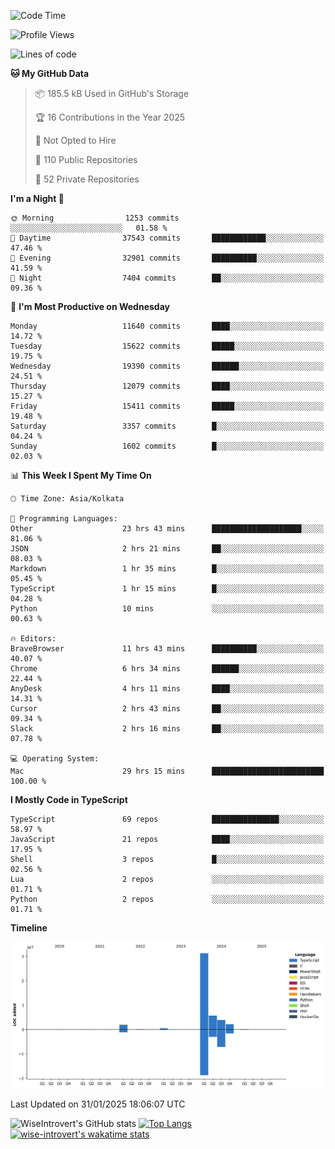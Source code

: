 <!--START_SECTION:waka-->
![Code Time](http://img.shields.io/badge/Code%20Time-2%2C190%20hrs%209%20mins-blue)

![Profile Views](http://img.shields.io/badge/Profile%20Views-0-blue)

![Lines of code](https://img.shields.io/badge/From%20Hello%20World%20I%27ve%20Written-46.1%20million%20lines%20of%20code-blue)

**🐱 My GitHub Data** 

> 📦 185.5 kB Used in GitHub's Storage 
 > 
> 🏆 16 Contributions in the Year 2025
 > 
> 🚫 Not Opted to Hire
 > 
> 📜 110 Public Repositories 
 > 
> 🔑 52 Private Repositories 
 > 
**I'm a Night 🦉** 

```text
🌞 Morning                1253 commits        ░░░░░░░░░░░░░░░░░░░░░░░░░   01.58 % 
🌆 Daytime                37543 commits       ████████████░░░░░░░░░░░░░   47.46 % 
🌃 Evening                32901 commits       ██████████░░░░░░░░░░░░░░░   41.59 % 
🌙 Night                  7404 commits        ██░░░░░░░░░░░░░░░░░░░░░░░   09.36 % 
```
📅 **I'm Most Productive on Wednesday** 

```text
Monday                   11640 commits       ████░░░░░░░░░░░░░░░░░░░░░   14.72 % 
Tuesday                  15622 commits       █████░░░░░░░░░░░░░░░░░░░░   19.75 % 
Wednesday                19390 commits       ██████░░░░░░░░░░░░░░░░░░░   24.51 % 
Thursday                 12079 commits       ████░░░░░░░░░░░░░░░░░░░░░   15.27 % 
Friday                   15411 commits       █████░░░░░░░░░░░░░░░░░░░░   19.48 % 
Saturday                 3357 commits        █░░░░░░░░░░░░░░░░░░░░░░░░   04.24 % 
Sunday                   1602 commits        █░░░░░░░░░░░░░░░░░░░░░░░░   02.03 % 
```


📊 **This Week I Spent My Time On** 

```text
🕑︎ Time Zone: Asia/Kolkata

💬 Programming Languages: 
Other                    23 hrs 43 mins      ████████████████████░░░░░   81.06 % 
JSON                     2 hrs 21 mins       ██░░░░░░░░░░░░░░░░░░░░░░░   08.03 % 
Markdown                 1 hr 35 mins        █░░░░░░░░░░░░░░░░░░░░░░░░   05.45 % 
TypeScript               1 hr 15 mins        █░░░░░░░░░░░░░░░░░░░░░░░░   04.28 % 
Python                   10 mins             ░░░░░░░░░░░░░░░░░░░░░░░░░   00.63 % 

🔥 Editors: 
BraveBrowser             11 hrs 43 mins      ██████████░░░░░░░░░░░░░░░   40.07 % 
Chrome                   6 hrs 34 mins       ██████░░░░░░░░░░░░░░░░░░░   22.44 % 
AnyDesk                  4 hrs 11 mins       ████░░░░░░░░░░░░░░░░░░░░░   14.31 % 
Cursor                   2 hrs 43 mins       ██░░░░░░░░░░░░░░░░░░░░░░░   09.34 % 
Slack                    2 hrs 16 mins       ██░░░░░░░░░░░░░░░░░░░░░░░   07.78 % 

💻 Operating System: 
Mac                      29 hrs 15 mins      █████████████████████████   100.00 % 
```

**I Mostly Code in TypeScript** 

```text
TypeScript               69 repos            ███████████████░░░░░░░░░░   58.97 % 
JavaScript               21 repos            ████░░░░░░░░░░░░░░░░░░░░░   17.95 % 
Shell                    3 repos             █░░░░░░░░░░░░░░░░░░░░░░░░   02.56 % 
Lua                      2 repos             ░░░░░░░░░░░░░░░░░░░░░░░░░   01.71 % 
Python                   2 repos             ░░░░░░░░░░░░░░░░░░░░░░░░░   01.71 % 
```



**Timeline**

![Lines of Code chart](https://raw.githubusercontent.com/wise-introvert/wise-introvert/master/assets/bar_graph.png)


 Last Updated on 31/01/2025 18:06:07 UTC
<!--END_SECTION:waka-->

![WiseIntrovert's GitHub stats](https://github-readme-stats.vercel.app/api?username=wise-introvert&count_private=true&show_icons=true)
[![Top Langs](https://github-readme-stats.vercel.app/api/top-langs/?username=wise-introvert&langs_count=10)](https://github.com/anuraghazra/github-readme-stats)
[![wise-introvert's wakatime stats](https://github-readme-stats.vercel.app/api/wakatime?username=wiseintrovert)](https://github.com/anuraghazra/github-readme-stats)
